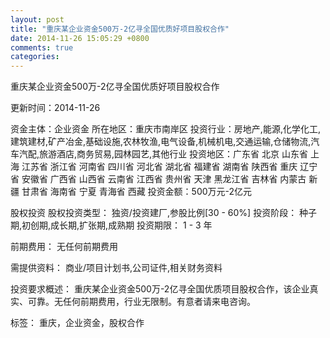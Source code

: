 ```yaml
---
layout: post
title: "重庆某企业资金500万-2亿寻全国优质好项目股权合作"
date: 2014-11-26 15:05:29 +0800
comments: true
categories: 
---
```

重庆某企业资金500万-2亿寻全国优质好项目股权合作



更新时间：2014-11-26

资金主体：企业资金
所在地区：重庆市南岸区
投资行业：房地产,能源,化学化工,建筑建材,矿产冶金,基础设施,农林牧渔,电气设备,机械机电,交通运输,仓储物流,汽车汽配,旅游酒店,商务贸易,园林园艺,其他行业
投资地区：广东省 北京 山东省 上海 江苏省 浙江省 河南省 四川省 河北省 湖北省 福建省 湖南省 陕西省 重庆 辽宁省 安徽省 广西省 山西省 云南省 江西省 贵州省 天津 黑龙江省 吉林省 内蒙古 新疆 甘肃省 海南省 宁夏 青海省 西藏
投资金额：500万元-2亿元

股权投资
股权投资类型：
                            独资/投资建厂,参股比例[30 - 60%] 
                                                                                投资阶段：
                            种子期,初创期,成长期,扩张期,成熟期 
                                                                                                                                        投资期限：
                            1 - 3 年

前期费用：
无任何前期费用

需提供资料：
商业/项目计划书,公司证件,相关财务资料

投资要求概述：
重庆某企业资金500万-2亿寻全国优质项目股权合作，该企业真实、可靠。无任何前期费用，行业无限制。有意者请来电咨询。

标签：
重庆，企业资金，股权合作

